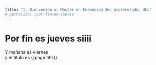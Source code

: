 ```yaml
---
title: "I. Bienvenido al Máster en Formación del proferosado, ULL"
# permalink: /por-fin-es-jueves
---
```

# Por fin es jueves siiii
Y mañana es viernes    
y el título es {{page.title}}